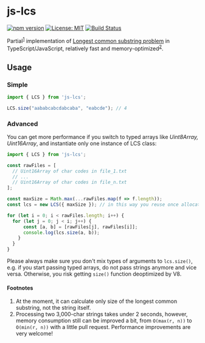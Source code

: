 # js-lcs

[![npm version](https://badge.fury.io/js/js-lcs.svg)](https://badge.fury.io/js/js-lcs)
[![License: MIT](https://img.shields.io/badge/License-MIT-yellow.svg)](https://opensource.org/licenses/MIT)
[![Build Status](https://travis-ci.org/noomorph/js-lcs.svg?branch=master)](https://travis-ci.org/noomorph/js-lcs)

Partial<sup>[1](#footnote1)</sup> implementation of [Longest common substring problem](https://en.wikipedia.org/wiki/Longest_common_substring_problem) in TypeScript/JavaScript, relatively fast and memory-optimized<sup>[2](#footnote2)</sup>.

## Usage

### Simple

```js
import { LCS } from 'js-lcs';

LCS.size("aababcabcdabcaba", "eabcde"); // 4
```

### Advanced

You can get more performance if you switch to typed arrays like *Uint8Array, Uint16Array*, and instantiate only one instance of LCS class:

```js
import { LCS } from 'js-lcs';

const rawFiles = [
  // Uint16Array of char codes in file_1.txt
  // ...
  // Uint16Array of char codes in file_n.txt
];

const maxSize = Math.max(...rawFiles.map(f => f.length));
const lcs = new LCS({ maxSize }); // in this way you reuse once allocated memory for every lcs.size() call

for (let i = 0; i < rawFiles.length; i++) {
  for (let j = 0; j < i; j++) {
      const [a, b] = [rawFiles[j], rawFiles[i]];
      console.log(lcs.size(a, b));
    }
  }
}
```

Please always make sure you don't mix types of arguments to `lcs.size()`,
e.g. if you start passing typed arrays, do not pass strings anymore and vice versa.
Otherwise, you risk getting `size()` function deoptimized by V8.

#### Footnotes

1. <a name="footnote1"> </a>At the moment, it can calculate only size of the longest common substring, not the string itself.  
2. <a name="footnote2"> </a>Processing two 3,000-char strings takes under 2 seconds, however, memory consumption still can be improved a bit, from `O(max(r, n))` to `O(min(r, n))` with a little pull request. Performance improvements are very welcome!
